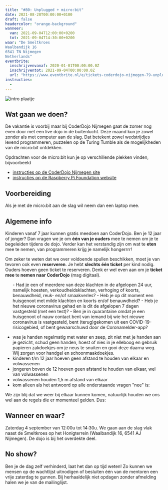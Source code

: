 ```yaml
---
title: "#80: Unplugged + micro:bit"
date: 2021-08-28T00:00:00+0100
draft: false
headercolor: "orange-background"
wanneer: 
  van: 2021-09-04T12:00:00+0200
  tot: 2021-09-04T14:30:00+0200
waar: "De Smeltkroes
Waalbandijk 16 
6541 TN Nijmegen 
Netherlands"
eventbrite:
  inschrijvenvanaf: 2020-01-01T00:00:00.0Z
  inschrijventot: 2021-09-04T00:00:00.0Z
  url: "https://www.eventbrite.nl/e/tickets-coderdojo-nijmegen-79-unplugged-microbit-168647137127"
instructies:
  - 
---
```


![intro plaatje](https://img.evbuc.com/https%3A%2F%2Fcdn.evbuc.com%2Fimages%2F145732689%2F187233351803%2F1%2Foriginal.20200721-194049?w=480&auto=format%2Ccompress&q=75&sharp=10&rect=0%2C19%2C1024%2C512&s=ba780b8467151b69a5d74a24b5fae878)



<h2>Wat gaan we doen?</h2>


De vakantie is voorbij maar bij CoderDojo Nijmegen gaat de zomer nog even door met een live dojo in de buitenlucht. Deze maand kun je zowel zonder als met computer aan de slag. Dat betekent zowel wedstrijdjes levend programmeren, puzzelen op de Turing Tumble als de mogelijkheden van de micro:bit ontdekken.

<!--more-->



Opdrachten voor de micro:bit kun je op verschillende plekken vinden, bijvoorbeeld

 - <a href="https://coderdojo-nijmegen.nl/instructies/microbit/" rel="nofollow noopener noreferrer" target="_blank">instructies op de CoderDojo Nijmegen site</a>
 - <a href="https://projects.raspberrypi.org/nl-NL/projects?hardware%5B%5D=microbit" rel="nofollow noopener noreferrer" target="_blank">instructies op de Raspberry Pi Foundation website</a>
<h2>Voorbereiding</h2>


Als je met de micro:bit aan de slag wil neem dan een laptop mee.
<h2>Algemene info</h2>


Kinderen vanaf 7 jaar kunnen gratis meedoen aan CoderDojo. Ben je 12 jaar of jonger? Dan vragen we je om <strong>één van je ouders</strong> mee te nemen om je te begeleiden tijdens de dojo. Verder kan het verstandig zijn om wat te <strong>eten</strong> mee te nemen, van programmeren krijg je namelijk hongerrrr!


Om zeker te weten dat we over voldoende spullen beschikken, moet je van tevoren ook even <strong>reserveren</strong>. Je hebt <strong>slechts één ticket</strong> per kind nodig. Ouders hoeven geen ticket te reserveren. Denk er wel even aan om je <strong>ticket mee </strong>te<strong> nemen naar CoderDojo</strong> (mag digitaal).
<ol>
 - Had je een of meerdere van deze klachten in de afgelopen 24 uur, namelijk hoesten, verkoudheidsklachten, verhoging of koorts, benauwdheid, reuk- en/of smaakverles?
 - Heb je op dit moment een huisgenoot met milde klachten en koorts en/of benauwdheid?
 - Heb je het nieuwe coronavirus gehad en is dit de afgelopen 7 dagen vastgesteld (met een test)?
 - Ben je in quarantaine omdat je een huisgenoot of nauw contact bent van iemand  bij wie het nieuwe coronavirus is vastgesteld, bent (terug)gekomen uit een COVID-19-risicogebied, of bent gewaarschuwd door de Coronamelder-app?</ol>

 - was je handen regelmatig met water en zeep, zit niet met je handen aan je gezicht, schud geen handen, hoest of nies in je elleboog en gebruik papieren zakdoekjes om je neus te snuiten en gooi deze daarna weg. Wij zorgen voor handgel en schoonmaakdoekjes.
 - kinderen t/m 12 jaar hoeven geen afstand te houden van elkaar en volwassenen
 - jongeren boven de 12 hoeven geen afstand te houden van elkaar, wel van volwassenen
 - volwassenen houden 1,5 m afstand van elkaar
 - kom alleen als het antwoord op alle onderstaande vragen "nee" is:


We zijn blij dat we weer bij elkaar kunnen komen, natuurlijk houden we ons wel aan de regels die er momenteel gelden. Dus:
<h2>Wanneer en waar?</h2>


Zaterdag 4 september van 12:00u tot 14:30u. We gaan aan de slag vlak naast de Smeltkroes op het Honigterrein (Waalbandijk 16, 6541 AJ Nijmegen). De  dojo is bij het overdekte deel. 
<h2>No show?</h2>


Ben je de dag zelf verhinderd, laat het dan op tijd weten! Zo kunnen we mensen op de wachtlijst uitnodigen of besluiten één van de mentoren een vrije zaterdag te gunnen. Bij herhaaldelijk niet opdagen zonder afmelding halen we je van de mailinglijst.

